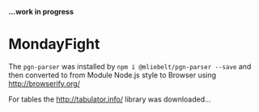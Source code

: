 **...work in progress**

# MondayFight

The `pgn-parser` was installed by `npm i @mliebelt/pgn-parser --save`
and then converted to from Module Node.js style to Browser using http://browserify.org/

For tables the http://tabulator.info/ library was downloaded...
